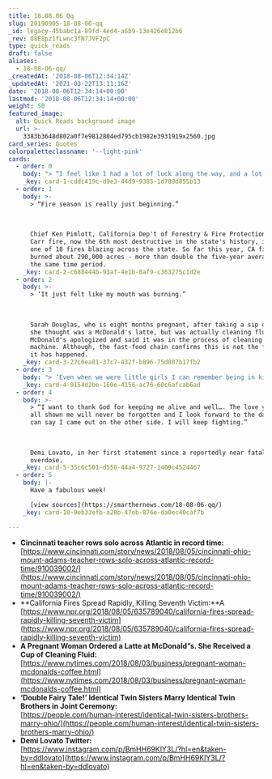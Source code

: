 ```yaml
---
title: 18.08.06 Qq
slug: 20190905-18-08-06-qq
_id: legacy-45babc1a-89fd-4ed4-a6b9-13e426e812b6
_rev: O8E8pz1fLwnc3fN7JVF2pC
type: quick_reads
draft: false
aliases:
  - 18-08-06-qq/
_createdAt: '2018-08-06T12:34:14Z'
_updatedAt: '2021-03-22T13:11:16Z'
date: '2018-08-06T12:34:14+00:00'
lastmod: '2018-08-06T12:34:14+00:00'
weight: 50
featured_image:
  alt: Quick Reads background image
  url: >-
    3383b3648d802a0f7e9812804ed795cb1982e3931919x2560.jpg
card_series: Quotes
colorpaletteclassname: '--light-pink'
cards:
  - order: 0
    body: "> “I feel like I had a lot of luck along the way, and a lot of help. Help from my friends, my family, the community a\x14 from some higher power, I don’t know.’  \n  \n  \n  \nBryce Carlson (37) on his 38-day, 6-hour & 49 minute solo row across the Atlantic Ocean. The high school science teacher is the first American to complete the 2,000-mile feat, according to the Ocean Rowing Society."
    _key: card-1-cddc419c-d9e3-44d9-9385-1d789d855b13
  - order: 1
    body: >-
      > “Fire season is really just beginning.”  
        
        
        
      Chief Ken Pimlott, California Dep't of Forestry & Fire Protection. The
      Carr fire, now the 6th most destructive in the state's history, is only
      one of 18 fires blazing across the state. So far this year, CA fires have
      burned about 290,000 acres - more than double the five-year average during
      the same time period.
    _key: card-2-c688444b-93af-4e1b-8af9-c363275c1d2e
  - order: 2
    body: >-
      > ‘It just felt like my mouth was burning.”  
        
        
        
      Sarah Douglas, who is eight months pregnant, after taking a sip of what
      she thought was a McDonald's latte, but was actually cleaning fluid.
      McDonald's apologized and said it was in the process of cleaning the
      machine. Although, the fast-food chain confirms this is not the first time
      it has happened.
    _key: card-3-27c6ea81-37c7-432f-b896-75d807b17fb2
  - order: 3
    body: "> ‘Even when we were little girls I can remember being in kindergarten, knowing that that is what we saw for ourselves.’  \n  \n  \n  \nBriana Dean to PEOPLE. Briana and her identical twin sister, Brittany (32), married identical twin brothers, Josh & Jeremy Salyers (34), in a joint ceremony at the 2018 Twins Days Festival in Twinsburg, OHa\x14 where they met in 2017. The two newlywed couples plan on raising their families together."
    _key: card-4-0154d2be-160e-4156-ac76-60c6afcab6ad
  - order: 4
    body: >-
      > “I want to thank God for keeping me alive and well…. The love you have
      all shown me will never be forgotten and I look forward to the day where I
      can say I came out on the other side. I will keep fighting.”  
        
        
        
      Demi Lovato, in her first statement since a reportedly near fatal drug
      overdose.
    _key: card-5-35c6c501-d550-44a4-9727-1409c4524467
  - order: 5
    body: |-
      Have a fabulous week!

      [view sources](https://smarthernews.com/18-08-06-qq/)
    _key: card-10-9eb33efb-a28b-47eb-876e-da0ec40caf7b

---
```

* **Cincinnati teacher rows solo across Atlantic in record time:**  
[https://www.cincinnati.com/story/news/2018/08/05/cincinnati-ohio-mount-adams-teacher-rows-solo-across-atlantic-record-time/910039002/](https://www.cincinnati.com/story/news/2018/08/05/cincinnati-ohio-mount-adams-teacher-rows-solo-across-atlantic-record-time/910039002/)
* **California Fires Spread Rapidly, Killing Seventh Victim:**A [https://www.npr.org/2018/08/05/635789040/california-fires-spread-rapidly-killing-seventh-victim](https://www.npr.org/2018/08/05/635789040/california-fires-spread-rapidly-killing-seventh-victim)
* **A Pregnant Woman Ordered a Latte at McDonald”s. She Received a Cup of Cleaning Fluid:**  
[https://www.nytimes.com/2018/08/03/business/pregnant-woman-mcdonalds-coffee.html](https://www.nytimes.com/2018/08/03/business/pregnant-woman-mcdonalds-coffee.html)
* **‘Double Fairy Tale!’ Identical Twin Sisters Marry Identical Twin Brothers in Joint Ceremony:**  
[https://people.com/human-interest/identical-twin-sisters-brothers-marry-ohio/](https://people.com/human-interest/identical-twin-sisters-brothers-marry-ohio/)
* **Demi Lovato Twitter:**  
[https://www.instagram.com/p/BmHH69KlY3L/?hl=en&taken-by=ddlovato](https://www.instagram.com/p/BmHH69KlY3L/?hl=en&taken-by=ddlovato)